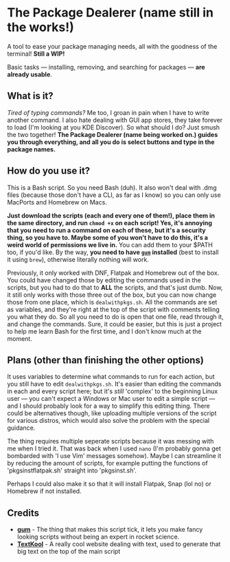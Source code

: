 # The Package Dealerer (name still in the works!)
A tool to ease your package managing needs, all with the goodness of the terminal!
**Still a WIP!** 

Basic tasks — installing, removing, and searching for packages — **are already usable**.

## What is it?
*Tired of typing commands?* Me too, I groan in pain when I have to write another command. I also hate dealing with GUI app stores, they take forever to load (I'm looking at you KDE Discover). So what should I do? Just smush the two together! **The Package Dealerer (name being worked on.) guides you through everything, and all you do is select buttons and type in the package names.** 

## How do you use it?
This is a Bash script. So you need Bash (duh). It also won't deal with .dmg files (because those don't have a CLI, as far as I know) so you can only use MacPorts and Homebrew on Macs.

**Just download the scripts (each and every one of them!), place them in the same directory, and run `chmod +x` on each script! Yes, it's annoying that you need to run a command on each of these, but it's a security thing, so you have to. Maybe some of you won't have to do this, it's a weird world of permissions we live in.** You can add them to your $PATH too, if you'd like. By the way, **you need to have [`gum`](https://github.com/charmbracelet/gum) installed** (best to install it using `brew`), otherwise literally nothing will work.

Previously, it only worked with DNF, Flatpak and Homebrew out of the box. You could have changed those by editing the commands used in the scripts, but you had to do that to **ALL** the scripts, and that's just dumb. Now, it still only works with those three out of the box, but you can now change those from one place, which is `dealwithpkgs.sh`. All the commands are set as variables, and they're right at the top of the script with comments telling you what they do. So all you need to do is open that one file, read through it, and change the commands. Sure, it could be easier, but this is just a project to help me learn Bash for the first time, and I don't know much at the moment.

## Plans (other than finishing the other options)
<!-- **Currently, it only works with [DNF](https://docs.fedoraproject.org/en-US/fedora/latest/system-administrators-guide/package-management/DNF/) (the default package manager for [Fedora](https://getfedora.org/)), [Flatpak](https://www.flatpak.org/), and [Homebrew](https://brew.sh/) out of the box.** You *could* modify the script to make it work with other package managers, but 'modifying scripts' and 'easier to use' seem like opposite terms, so I'll try making something to help change the package manager without editing the scripts. In fact, I'll try to see if I can have it do this automatically by checking what distro you're using. But that's for another time.  -->
It uses variables to determine what commands to run for each action, but you still have to edit `dealwithpkgs.sh`. It's easier than editing the commands in each and every script here; but it's *still* 'complex' to the beginning Linux user — you can't expect a Windows or Mac user to edit a simple script — and I should probably look for a way to simplify this editing thing. There could be alternatives though, like uploading multiple versions of the script for various distros, which would also solve the problem with the special guidance.

The thing requires multiple seperate scripts because it was messing with me when I tried it. That was back when I used `nano` (I'm probably gonna get bombarded with 'I use Vim' messages somehow). Maybe I can streamline it by reducing the amount of scripts, for example putting the functions of 'pkgsinstflatpak.sh' straight into 'pkgsinst.sh'.

Perhaps I could also make it so that it will install Flatpak, Snap (lol no) or Homebrew if not installed. 

## Credits

- [**gum**](https://github.com/charmbracelet/gum) - The thing that makes this script tick, it lets you make fancy looking scripts without being an expert in rocket science.
- [**TextKool**](https://textkool.com/) - A really cool website dealing with text, used to generate that big text on the top of the main script